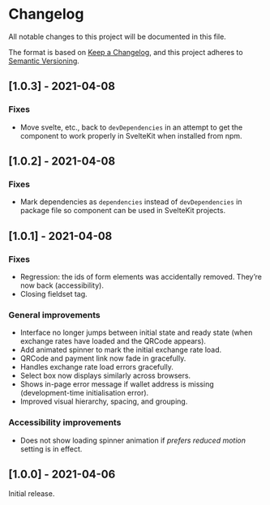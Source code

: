 # Changelog

All notable changes to this project will be documented in this file.

The format is based on [Keep a Changelog](https://keepachangelog.com/en/1.0.0/), and this project adheres to [Semantic Versioning](https://semver.org/spec/v2.0.0.html).

## [1.0.3] - 2021-04-08

### Fixes

  - Move svelte, etc., back to `devDependencies` in an attempt to get the component to work properly in SvelteKit when installed from npm.

## [1.0.2] - 2021-04-08

### Fixes

  - Mark dependencies as `dependencies` instead of `devDependencies` in package file so component can be used in SvelteKit projects.

## [1.0.1] - 2021-04-08

### Fixes

  - Regression: the ids of form elements was accidentally removed. They’re now back (accessibility).
  - Closing fieldset tag.

### General improvements

  - Interface no longer jumps between initial state and ready state (when exchange rates have loaded and the QRCode appears).
  - Add animated spinner to mark the initial exchange rate load.
  - QRCode and payment link now fade in gracefully.
  - Handles exchange rate load errors gracefully.
  - Select box now displays similarly across browsers.
  - Shows in-page error message if wallet address is missing (development-time initialisation error).
  - Improved visual hierarchy, spacing, and grouping.

### Accessibility improvements

  - Does not show loading spinner animation if _prefers reduced motion_ setting is in effect.

## [1.0.0] - 2021-04-06

Initial release.
